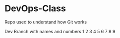 # DevOps-Class
Repo used to understand how Git works

Dev Branch with names and numbers
1
2
3
4
5
6
7
8
9
